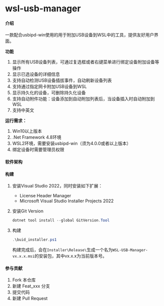 # wsl-usb-manager

#### 介绍

一款配合usbipd-win使用的用于附加USB设备到WSL中的工具，提供友好用户界面。

**功能**

1. 显示所有USB设备列表，可通过复选框或者右键菜单进行绑定设备附加设备等操作
2. 显示已选设备的详细信息
3. 支持自动检测USB设备插拔事件，自动刷新设备列表
4. 支持通过指定网卡附加USB设备到WSL
5. 显示持久化的设备，可删除持久化设备
6. 支持自动附件功能：设备添加到自动附加列表后，当设备插入时自动附加到WSL
7. 支持中英文

**运行需求：**

1. Win10以上版本
2. .Net Framework 4.8环境
2. WSL2环境，需要安装usbipd-win（须为4.0.0或者以上版本）
3. 绑定设备时需要管理员权限

#### 软件架构


#### 构建

1.  安装Visual Studio 2022，同时安装如下扩展：

    - License Header Manager
    - Microsoft Visual Studio Installer Projects 2022

2.  安装Git Version

    ```powershell
    dotnet tool install --global GitVersion.Tool
    ```

3.  构建

    ```powershell
    .\buid_installer.ps1
    ```

    构建完成后，会在`Installer\Release\`生成一个名为`WSL-USB-Manager-vx.x.x.msi`的安装包，其中vx.x.x为当前版本号。


#### 参与贡献

1.  Fork 本仓库
2.  新建 Feat_xxx 分支
3.  提交代码
4.  新建 Pull Request
